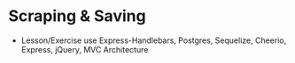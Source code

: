 # Scraping & Saving

* Lesson/Exercise use Express-Handlebars, Postgres, Sequelize, Cheerio, Express, jQuery, MVC Architecture